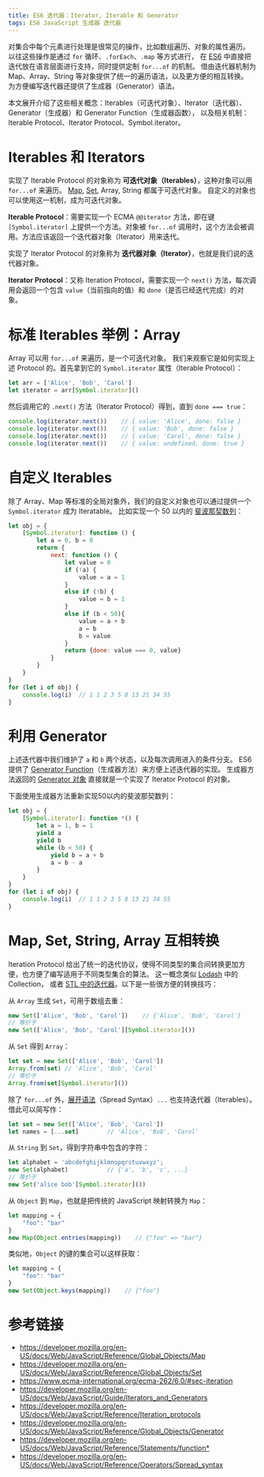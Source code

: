```yaml
---
title: ES6 迭代器：Iterator, Iterable 和 Generator
tags: ES6 JavaScript 生成器 迭代器
---
```


对集合中每个元素进行处理是很常见的操作，比如数组遍历、对象的属性遍历。
以往这些操作是通过 `for` 循环、`.forEach`、`.map` 等方式进行，
在 [ES6][es6] 中直接把迭代放在语言层面进行支持，同时提供定制 `for...of` 的机制。
借由迭代器机制为 Map、Array、String 等对象提供了统一的遍历语法，以及更方便的相互转换。
为方便编写迭代器还提供了生成器（Generator）语法。

本文展开介绍了这些相关概念：Iterables（可迭代对象）、Iterator（迭代器）、
Generator（生成器）和 Generator Function（生成器函数），
以及相关机制：Iterable Protocol、Iterator Protocol、Symbol.iterator。

<!--more-->

# Iterables 和 Iterators

实现了 Iterable Protocol 的对象称为 **可迭代对象（Iterables）**，这种对象可以用 `for...of` 来遍历。
[Map][map], [Set][set], Array, String 都属于可迭代对象。
自定义的对象也可以使用这一机制，成为可迭代对象。

**Iterable Protocol**：需要实现一个 ECMA `@@iterator` 方法，即在键 `[Symbol.iterator]` 上提供一个方法。对象被 `for...of` 调用时，这个方法会被调用。方法应该返回一个迭代器对象（Iterator）用来迭代。

实现了 Iterator Protocol 的对象称为 **迭代器对象（Iterator）**，也就是我们说的迭代器对象。

**Iterator Protocol**：又称 Iteration Protocol，需要实现一个 `next()` 方法，每次调用会返回一个包含 `value`（当前指向的值）和 `done`（是否已经迭代完成）的对象。

# 标准 Iterables 举例：Array

Array 可以用 `for...of` 来遍历，是一个可迭代对象。
我们来观察它是如何实现上述 Protocol 的。首先拿到它的 `Symbol.iterator` 属性（Iterable Protocol）：

```javascript
let arr = ['Alice', 'Bob', 'Carol']
let iterator = arr[Symbol.iterator]()
```

然后调用它的 `.next()` 方法（Iterator Protocol）得到，直到 `done === true`：

```javascript
console.log(iterator.next())    // { value: 'Alice', done: false }
console.log(iterator.next())    // { value: 'Bob', done: false }
console.log(iterator.next())    // { value: 'Carol', done: false }
console.log(iterator.next())    // { value: undefined, done: true }
```

# 自定义 Iterables

除了 Array、Map 等标准的全局对象外，我们的自定义对象也可以通过提供一个 `Symbol.iterator` 成为 Iteratable。
比如实现一个 50 以内的 [斐波那契数列][fibonacci]：

```javascript
let obj = {
    [Symbol.iterator]: function () {
        let a = 0, b = 0
        return {
            next: function () {
                let value = 0
                if (!a) {
                    value = a = 1
                }
                else if (!b) {
                    value = b = 1
                }
                else if (b < 50){
                    value = a + b
                    a = b
                    b = value
                }
                return {done: value === 0, value}
            }
        }
    }
}
for (let i of obj) {
    console.log(i)  // 1 1 2 3 5 8 13 21 34 55
}
```

# 利用 Generator

上述迭代器中我们维护了 `a` 和 `b` 两个状态，以及每次调用进入的条件分支。
ES6 提供了 [Generator Function][function*]（生成器方法）来方便上述迭代器的实现。
生成器方法返回的 [Generator 对象][generator-obj] 直接就是一个实现了 Iterator Protocol 的对象。

下面使用生成器方法重新实现50以内的斐波那契数列：

```javascript
let obj = {
    [Symbol.iterator]: function *() {
        let a = 1, b = 1
        yield a
        yield b
        while (b < 50) {
            yield b = a + b
            a = b - a
        }
    }
}
for (let i of obj) {
    console.log(i)  // 1 1 2 3 5 8 13 21 34 55
}
```

# Map, Set, String, Array 互相转换

Iteration Protocol 给出了统一的迭代协议，使得不同类型的集合间转换更加方便，也方便了编写适用于不同类型集合的算法。
这一概念类似 [Lodash](https://lodash.com) 中的 Collection，
或者 [STL 中的迭代器](/2015/07/01/introduction-to-stl.html)。以下是一些很方便的转换技巧：


从 `Array` 生成 `Set`，可用于数组去重：

```javascript
new Set(['Alice', 'Bob', 'Carol'])    // {'Alice', 'Bob', 'Carol'}
// 等价于
new Set(['Alice', 'Bob', 'Carol'][Symbol.iterator]())
```

从 `Set` 得到 `Array`：

```javascript
let set = new Set(['Alice', 'Bob', 'Carol'])
Array.from(set) // 'Alice', 'Bob', 'Carol'
// 等价于
Array.from(set[Symbol.iterator]())
```

除了 `for...of` 外，[展开语法][spread-syntax]（Spread Syntax）`...` 也支持迭代器（Iterables）。借此可以简写作：

```javascript
let set = new Set(['Alice', 'Bob', 'Carol'])
let names = [...set]        // 'Alice', 'Bob', 'Carol'
```

从 `String` 到 `Set`，得到字符串中包含的字符：

```javascript
let alphabet = 'abcdefghijklmnopqrstuvwxyz';
new Set(alphabet)           // {'a', 'b', 'c', ...}
// 等价于
new Set('alice bob'[Symbol.iterator]())
```

从 `Object` 到 `Map`，也就是把传统的 JavaScript 映射转换为 `Map`：

```javascript
let mapping = {
    "foo": "bar"
}
new Map(Object.entries(mapping))    // {"foo" => "bar"}
```

类似地，`Object` 的键的集合可以这样获取：

```javascript
let mapping = {
    "foo": "bar"
}
new Set(Object.keys(mapping))    // {"foo"}
```

# 参考链接

* <https://developer.mozilla.org/en-US/docs/Web/JavaScript/Reference/Global_Objects/Map>
* <https://developer.mozilla.org/en-US/docs/Web/JavaScript/Reference/Global_Objects/Set>
* <https://www.ecma-international.org/ecma-262/6.0/#sec-iteration>
* <https://developer.mozilla.org/en-US/docs/Web/JavaScript/Guide/Iterators_and_Generators>
* <https://developer.mozilla.org/en-US/docs/Web/JavaScript/Reference/Iteration_protocols>
* <https://developer.mozilla.org/en-US/docs/Web/JavaScript/Reference/Global_Objects/Generator>
* <https://developer.mozilla.org/en-US/docs/Web/JavaScript/Reference/Statements/function*>
* <https://developer.mozilla.org/en-US/docs/Web/JavaScript/Reference/Operators/Spread_syntax>

[spread-syntax]: https://developer.mozilla.org/en-US/docs/Web/JavaScript/Reference/Operators/Spread_syntax
[generator-obj]: https://developer.mozilla.org/en-US/docs/Web/JavaScript/Reference/Global_Objects/Generator
[es6]: https://www.ecma-international.org/ecma-262/6.0/#sec-iteration
[map]: https://developer.mozilla.org/en-US/docs/Web/JavaScript/Reference/Global_Objects/Map
[set]: https://developer.mozilla.org/en-US/docs/Web/JavaScript/Reference/Global_Objects/Set
[function*]: https://developer.mozilla.org/en-US/docs/Web/JavaScript/Reference/Statements/function*
[fibonacci]: https://zh.wikipedia.org/wiki/%E6%96%90%E6%B3%A2%E9%82%A3%E5%A5%91%E6%95%B0%E5%88%97

